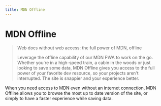 ```yaml
---
title: MDN Offline
---
```


# MDN Offline

> Web docs without web access: the full power of MDN, offline
>
> Leverage the offline capability of our MDN PWA to work on the go. Whether you're in a high-speed train, a cabin in the woods or just looking to save some data, MDN Offline gives you access to the full power of your favorite dev resource, so your projects aren't interrupted. The site is snappier and your experience better.

When you need access to MDN even without an internet connection, MDN Offline allows you to browse the most up to date version of the site, or simply to have a faster experience while saving data.

